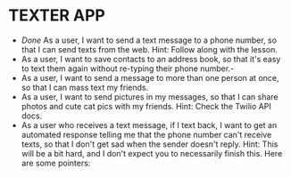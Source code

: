 TEXTER APP
===========

* *Done* As a user, I want to send a text message to a phone number, so that I can send texts from the web. Hint: Follow along with the lesson.
* As a user, I want to save contacts to an address book, so that it's easy to text them again without re-typing their phone number.-
* As a user, I want to send a message to more than one person at once, so that I can mass text my friends.
* As a user, I want to send pictures in my messages, so that I can share photos and cute cat pics with my friends. Hint: Check the Twilio API docs.
* As a user who receives a text message, if I text back, I want to get an automated response telling me that the phone number can't receive texts, so that I don't get sad when the sender doesn't reply. Hint: This will be a bit hard, and I don't expect you to necessarily finish this. Here are some pointers:
